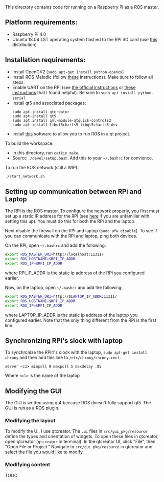 This directory contains code for running on a Raspberry Pi as a ROS master.

## Platform requirements:
- Raspberry Pi 4.0
- Ubuntu 18.04 LST operating system flashed to the RPi SD card (use
  [this](https://github.com/TheRemote/Ubuntu-Server-raspi4-unofficial/releases)
  distribution)

## Installation requirements:
- Install OpenCV2 (`sudo apt-get install python-opencv`)
- Install ROS Melodic (follow [these](http://wiki.ros.org/melodic/Installation/Ubuntu)
  instructions). Make sure to follow all steps.
- Enable UART on the RPi (see [the official instructions](https://www.raspberrypi.org/documentation/configuration/uart.md)
  or [these instructions](https://raspberrypi.stackexchange.com/questions/114366/rpi4-serial-port-not-working-on-either-raspberry-os-or-ubuntu)
  that I found helpful). Be sure to `sudo apt install python-serial`.
- Install qt5 and associated packages:
  ```
  sudo apt-install qtcreator
  sudo apt-install qt5
  sudo apt install qml-module-qtquick-controls2
  sudo apt install libqt5charts5 libqt5charts5-dev
  ```
- Install [this](https://github.com/severin-lemaignan/ros-qml-plugin) software
  to allow you to run ROS in a qt project.

To build the workspace:
- In this directory, run `catkin_make`.
- Source `./devel/setup.bash`. Add this to your `~/.bashrc` for convience.

To run the ROS network (still a WIP):
```bash
./start_network.sh
```

## Setting up communication between RPi and Laptop

The RPi is the ROS master. To configure the network properly, you first must set
up a static IP address for the RPi (see
[here](https://computingforgeeks.com/how-to-configure-static-ip-address-on-ubuntu/)
if you are unfamiliar with setting this up). You must do this for both the RPi
and the laptop.

Next disable the firewall on the RPi and laptop (`sudo ufw disable`). To see if you
can communicate with the RPi and laptop, ping both devices.

On the RPi, open `~/.bashrc` and add the following:
```bash
export ROS_MASTER_URI=http://localhost:11311/
export ROS_HOSTNAME=$RPI_IP_ADDR
export ROS_IP=$RPI_IP_ADDR
```
where RPI_IP_ADDR is the static ip address of the RPi you configured earlier.

Now, on the laptop, open `~/.bashrc` and add the following:
```bash
export ROS_MASTER_URI=http://$LAPTOP_IP_ADDR:11311/
export ROS_HOSTNAME=$RPI_IP_ADDR
export ROS_IP=$RPI_IP_ADDR
```
where LAPTOP_IP_ADDR is the static ip address of the laptop you configured earlier.
Note that the only thing different from the RPi is the first line.

## Synchronizing RPi's slock with laptop

To synchronize the RPi4's clock with the laptop, `sudo apt-get install chrony` and
then add this line to `/etc/chrony/chrony.conf`:
```
server <c1> minpoll 0 maxpoll 5 maxdelay .05
```
Where `<cl>` is the name of the laptop

## Modifying the GUI

The GUI is written using qt4 because ROS doesn't fully support qt5. The GUI is
run as a ROS plugin.

### Modifying the layout

To modify the UI, I use qtcreator. The `.ui` files in `src/gui_pkg/resource`
define the types and orientation of widgets. To open these files in qtcreator,
open qtcreator (`qtcreator` in terminal). In the qtcreator UI, click "File",
then "Open File or Project." Navigate to `src/gui_pkg/resource` in qtcreator and
select the file you would like to modify.

### Modifying content

TODO
